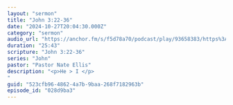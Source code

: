 ```yaml
---
layout: "sermon"
title: "John 3:22-36"
date: "2024-10-27T20:04:30.000Z"
category: "sermon"
audio_url: "https://anchor.fm/s/f5d78a70/podcast/play/93658383/https%3A%2F%2Fd3ctxlq1ktw2nl.cloudfront.net%2Fstaging%2F2024-9-28%2F388865388-44100-2-d1a62b5e1625f.m4a"
duration: "25:43"
scripture: "John 3:22-36"
series: "John"
pastor: "Pastor Nate Ellis"
description: "<p>He > I </p>
"
guid: "523cfb96-4862-4a7b-9baa-268f7182963b"
episode_id: "028d9ba3"
---
```


